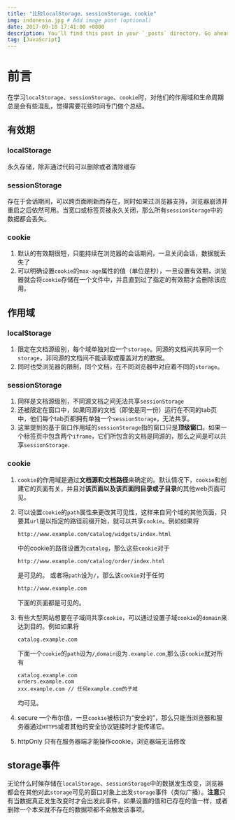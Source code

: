 ```yaml
---
title: "比较localStorage、sessionStorage、cookie"
img: indonesia.jpg # Add image post (optional)
date: 2017-09-18 17:41:00 +0800
description: You’ll find this post in your `_posts` directory. Go ahead and edit it and re-build the site to see your changes. # Add post description (optional)
tag: [JavaScript]
---
```


前言
===
在学习`localStorage`、`sessionStorage`、`cookie`时，对他们的作用域和生命周期总是会有些混乱，觉得需要花些时间专门做个总结。

## 有效期
### localStorage
永久存储，除非通过代码可以删除或者清除缓存
### sessionStorage
存在于会话期间，可以跨页面刷新而存在，同时如果过浏览器支持，浏览器崩溃并重启之后依然可用。当宽口或标签页被永久关闭，那么所有`sessionStorage`中的数据都会丢失。
### cookie
1. 默认的有效期很短，只能持续在浏览器的会话期间，一旦关闭会话，数据就丢失了
2. 可以明确设置`cookie`的`max-age`属性的值（单位是秒），一旦设置有效期，浏览器就会将`cookie`存储在一个文件中，并且直到过了指定的有效期才会删除该应用。


## 作用域
### localStorage
1. 限定在文档源级别，每个域单独对应一个`storage`。同源的文档间共享同一个`storage`，非同源的文档间不能读取或覆盖对方的数据。
2. 同时也受浏览器的限制，同个文档，在不同浏览器中对应着不同的`storage`。

### sessionStorage
1. 同样是文档源级别，不同源文档之间无法共享`sessionStorage`
2. 还被限定在窗口中，如果同源的文档（即使是同一份）运行在不同的tab页中，他们每个tab页都拥有单独一个`sessionStorage`，无法共享。
3. 这里提到的基于窗口作用域的`sessionStorage`指的窗口只是**顶级窗口**。如果一个标签页中包含两个`iframe`，它们所包含的文档是同源的，那么之间是可以共享`sessionStorage`.

### cookie
1. `cookie`的作用域是通过**文档源和文档路径**来确定的。默认情况下，`cookie`和创建它的页面有关，并且对**该页面以及该页面同目录或子目录**的其他web页面可见。
2. 可以设置`cookie`的`path`属性来更改其可见性，这样来自同个域的其他页面，只要其`url`是以指定的路径前缀开始，就可以共享`cookie`。例如如果将
	```
	http://www.example.com/catalog/widgets/index.html
	```
	中的cookie的路径设置为`catalog`，那么这些`cookie`对于
	```
	http://www.example.com/catalog/order/index.html
	```
	是可见的。
	或者将`path`设为`/`，那么该`cookie`对于任何

	```html
	http://www.example.com
	```
	下面的页面都是可见的。
3. 有些大型网站想要在子域间共享`cookie`，可以通过设置子域`cookie`的`domain`来达到目的。例如如果将
	```
	catalog.example.com
	```
	下面一个`cookie`的`path`设为`/`,`domain`设为`.example.com`,那么该`cookie`就对所有
	```
	catalog.example.com
	orders.example.com
	xxx.example.com // 任何example.com的子域
	```
	均可见。
4. secure
	一个布尔值，一旦`cookie`被标识为“安全的”，那么只能当浏览器和服务器通过`HTTPS`或者其他的安全协议链接时才能传递它。
5. httpOnly
	只有在服务器端才能操作cookie，浏览器端无法修改

## storage事件
 无论什么时候存储在`localStorage`、`sessionStorage`中的数据发生改变，浏览器都会在其他对此`storage`可见的窗口对象上出发`storage`事件（类似广播）。**注意**只有当数据真正发生改变时才会出发此事件，如果设置的值和已存在的值一样，或者删除一个本来就不存在的数据项都不会触发该事项。


